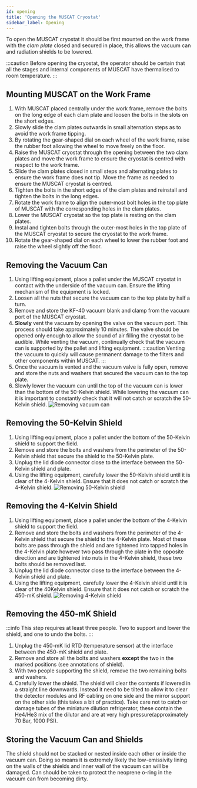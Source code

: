 ```yaml
---
id: opening
title: 'Opening the MUSCAT Cryostat'
sidebar_label: Opening
---
```


To open the MUSCAT cryostat it should be first mounted on the work frame with the _clam plate_ closed and secured in place, this allows the vacuum can and radiation shields to be lowered.

:::caution
Before opening the cryostat, the operator should be certain that all the stages and internal components of MUSCAT have thermalised to room temperature.
:::

## Mounting MUSCAT on the Work Frame

1. With MUSCAT placed centrally under the work frame, remove the bolts on the long edge of each clam plate and loosen the bolts in the slots on the short edges.
2. Slowly slide the clam plates outwards in small alternation steps as to avoid the work frame tipping.
3. By rotating the gear-shaped dial on each wheel of the work frame, raise the rubber foot allowing the wheel to move freely on the floor.
4. Raise the MUSCAT cryostat through the opening between the two clam plates and move the work frame to ensure the cryostat is centred with respect to the work frame.
5. Slide the clam plates closed in small steps and alternating plates to ensure the work frame does not tip. Move the frame as needed to ensure the MUSCAT cryostat is centred.
6. Tighten the bolts in the short edges of the clam plates and reinstall and tighten the bolts in the long edges.
7. Rotate the work frame to align the outer-most bolt holes in the top plate of MUSCAT with the corresponding holes in the clam plates.
8. Lower the MUSCAT cryostat so the top plate is resting on the clam plates.
9. Instal and tighten bolts through the outer-most holes in the top plate of the MUSCAT cryostat to secure the cryostat to the work frame.
10. Rotate the gear-shaped dial on each wheel to lower the rubber foot and raise the wheel slightly off the floor.

## Removing the Vacuum Can

1. Using lifting equipment, place a pallet under the MUSCAT cryostat in contact with the underside of the vacuum can. Ensure the lifting mechanism of the equipment is locked.
2. Loosen all the nuts that secure the vacuum can to the top plate by half a turn.
3. Remove and store the KF-40 vacuum blank and clamp from the vacuum port of the MUSCAT cryostat.
4. **Slowly** vent the vacuum by opening the valve on the vacuum port. This process should take approximately 10 minutes. The valve should be opened only enough to allow the sound of air filling the cryostat to be audible. While venting the vacuum, continually check that the vacuum can is supported by the pallet and lifting equipment.
:::caution
Venting the vacuum to quickly will cause permanent damage to the filters and other components within MUSCAT.
:::
5. Once the vacuum is vented and the vacuum valve is fully open, remove and store the nuts and washers that secured the vacuum can to the top plate.
6. Slowly lower the vacuum can until the top of the vacuum can is lower than the bottom of the 50-Kelvin shield. While lowering the vacuum can it is important to constantly check that it will not catch or scratch the 50-Kelvin shield.
![Removing vacuum can](/img/open_OVC.png)

## Removing the 50-Kelvin Shield

1. Using lifting equipment, place a pallet under the bottom of the 50-Kelvin shield to support the field.
2. Remove and store the bolts and washers from the perimeter of the 50-Kelvin shield that secure the shield to the 50-Kelvin plate.
3. Unplug the lid diode connector close to the interface between the 50-Kelvin shield and plate.
4. Using the lifting equipment, carefully lower the 50-Kelvin shield until it is clear of the 4-Kelvin shield. Ensure that it does not catch or scratch the 4-Kelvin shield.
![Removing 50-Kelvin shield](/img/open_50K.png)

## Removing the 4-Kelvin Shield

1. Using lifting equipment, place a pallet under the bottom of the 4-Kelvin shield to support the field.
2. Remove and store the bolts and washers from the perimeter of the 4-Kelvin shield that secure the shield to the 4-Kelvin plate. Most of these bolts are pass through the shield and are tightened into tapped holes in the 4-Kelvin plate however two pass through the plate in the opposite direction and are tightened into nuts in the 4-Kelvin shield, these two bolts should be removed last.
3. Unplug the lid diode connector close to the interface between the 4-Kelvin shield and plate.
4. Using the lifting equipment, carefully lower the 4-Kelvin shield until it is clear of the 40Kelvin shield. Ensure that it does not catch or scratch the 450-mK shield.
![Removing 4-Kelvin shield](/img/open_4K.png)

## Removing the 450-mK Shield

:::info
This step requires at least three people. Two to support and lower the shield, and one to undo the bolts.
:::

1. Unplug the 450-mK lid RTD (temperature sensor) at the interface between the 450-mK shield and plate.
2. Remove and store all the bolts and washers **except** the two in the marked positions (see annotations of shield).
3. With two people supporting the shield, remove the two remaining bolts and washers.
4. Carefully lower the shield. The shield will clear the contents if lowered in a straight line downwards. Instead it need to be tilted to allow it to clear the detector modules and RF cabling on one side and the mirror support on the other side (this takes a bit of practice). Take care not to catch or damage tubes of the miniature dilution refrigerator, these contain the He4/He3 mix of the dilutor and are at very high pressure(approximately 70 Bar, 1000 PSI).

## Storing the Vacuum Can and Shields

The shield should not be stacked or nested inside each other or inside the vacuum can. Doing so means it is extremely likely the low-emissivity lining on the walls of the shields and inner wall of the vacuum can will be damaged. Can should be taken to protect the neoprene o-ring in the vacuum can from becoming dirty.

